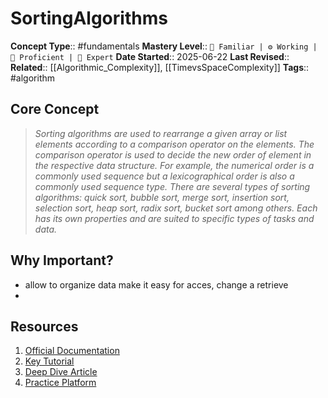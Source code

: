# SortingAlgorithms

**Concept Type**:: #fundamentals
**Mastery Level**:: `🧠 Familiar | ⚙️ Working | 🚀 Proficient | 🔬 Expert`
**Date Started**:: 2025-06-22
**Last Revised**::
**Related**:: [[Algorithmic_Complexity]], [[TimevsSpaceComplexity]]
**Tags**:: #algorithm

## Core Concept

> _Sorting algorithms are used to rearrange a given array or list elements according to a comparison
> operator on the elements. The comparison operator is used to decide the new order of element in
> the respective data structure. For example, the numerical order is a commonly used sequence but
> a lexicographical order is also a commonly used sequence type. There are several types of sorting
> algorithms: quick sort, bubble sort, merge sort, insertion sort, selection sort, heap sort,
> radix sort, bucket sort among others. Each has its own properties and are suited to specific
> types of tasks and data._

## Why Important?

- allow to organize data make it easy for acces, change a retrieve
-

## Resources

1. [Official Documentation]()
2. [Key Tutorial]()
3. [Deep Dive Article]()
4. [Practice Platform]()
